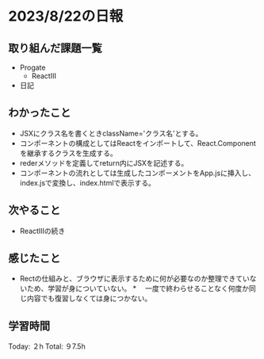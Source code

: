 # 2023/8/22の日報
## 取り組んだ課題一覧
* Progate
   * ReactⅢ
* 日記 
## わかったこと
* JSXにクラス名を書くときclassName='クラス名'とする。
* コンポーネントの構成としてはReactをインポートして、React.Componentを継承するクラスを生成する。
* rederメソッドを定義してreturn内にJSXを記述する。
* コンポーネントの流れとしては生成したコンポーメントをApp.jsに挿入し、index.jsで変換し、index.htmlで表示する。
## 次やること
* ReactⅢの続き
## 感じたこと
* Rectの仕組みと、ブラウザに表示するために何が必要なのか整理できていないため、学習が身についていない。
*　 一度で終わらせることなく何度か同じ内容でも復習しなくては身につかない。
## 学習時間
Today: ２h
Total: ９7.5h

